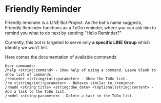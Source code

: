 # Friendly Reminder


Friendly reminder is a LINE Bot Project. As the bot's name suggests, Friendly Reminder functions as a ToDo reminder, where you can ask him to remind you what to do next by sending "Hello Reminder?"



Currently, this bot is targeted to serve only <b>a specific LINE Group</b> which identity we won't tell.


Here comes the documentation of available commands:
```
User commands:
/help <string:command> - Show help of using a command. Leave blank to show list of commands.
/reminder <(string/int):parameter> - Show the ToDo list.
/rm <(string/int):parameter> - Behaves similar to /reminder.
/rmadd <string:title> <string:due_date> <(optional)string:content> - Add a task to the ToDo list.
/rmdel <string:parameter> - Delete a task in the ToDo list.
```